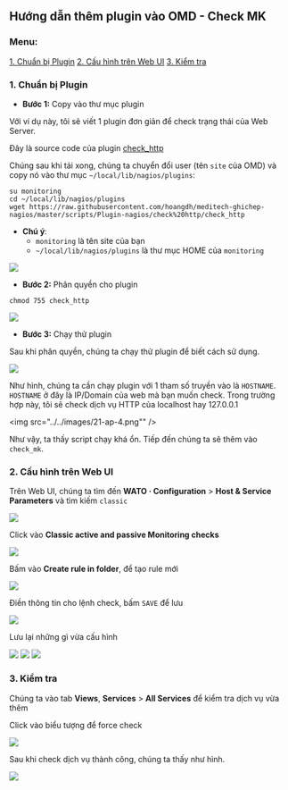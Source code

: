 ## Hướng dẫn thêm plugin vào OMD - Check MK

### Menu:

[1. Chuẩn bị Plugin](#1)
[2. Cấu hình trên Web UI](#2)
[3. Kiểm tra](#3)

<a name="1" ></a>
### 1. Chuẩn bị Plugin

- **Bước 1:** Copy vào thư mục plugin

Với ví dụ này, tôi sẽ viết 1 plugin đơn giản để check trạng thái của Web Server.

Đây là source code của plugin [check_http](/../../scripts/Plugin-nagios/check%20http/check_http)


Chúng sau khi tải xong, chúng ta chuyển đổi user (tên `site` của OMD) và copy nó vào thư mục `~/local/lib/nagios/plugins`:

```
su monitoring
cd ~/local/lib/nagios/plugins
wget https://raw.githubusercontent.com/hoangdh/meditech-ghichep-nagios/master/scripts/Plugin-nagios/check%20http/check_http
``` 

- **Chú ý**:
	- `monitoring` là tên site của bạn
	- `~/local/lib/nagios/plugins` là thư mục HOME của `monitoring`

<img src="../../images/21-ap-1.png" />
	
- **Bước 2:** Phân quyền cho plugin

```
chmod 755 check_http
```

<img src="../../images/21-ap-2.png" />

- **Bước 3:** Chạy thử plugin

Sau khi phân quyền, chúng ta chạy thử plugin để biết cách sử dụng.

<img src="../../images/21-ap-3.png" />

Như hình, chúng ta cần chạy plugin với 1 tham số truyền vào là `HOSTNAME`. `HOSTNAME` ở đây là IP/Domain của web mà bạn muốn check. Trong trường hợp này, tôi sẽ check dịch vụ HTTP của localhost hay 127.0.0.1

<img src="../../images/21-ap-4.png"" />

Như vậy, ta thấy script chạy khá ổn. Tiếp đến chúng ta sẽ thêm vào `check_mk`.

<a name="2" ></a>
### 2. Cấu hình trên Web UI

Trên Web UI, chúng ta tìm đến **WATO · Configuration** > **Host & Service Parameters** và tìm kiếm `classic`

<img src="../../images/21-ap-5.png" />

Click vào **Classic active and passive Monitoring checks**

<img src="../../images/21-ap-6.png" />

Bấm vào **Create rule in folder**, để tạo rule mới

<img src="../../images/21-ap-7.png" />

Điền thông tin cho lệnh check, bấm `SAVE` để lưu

<img src="../../images/21-ap-8.png" />

Lưu lại những gì vừa cấu hình

<img src="../../images/21-ap-8.png" />

<img src="../../images/21-ap-9.png" />

<img src="../../images/21-ap-10.png" />

<a name="3" ></a>
### 3. Kiểm tra

Chúng ta vào tab **Views**, **Services** > **All Services** để kiểm tra dịch vụ vừa thêm

Click vào biểu tượng để force check

<img src="../../images/21-ap-11.png" />

Sau khi check dịch vụ thành công, chúng ta thấy như hình.

<img src="../../images/21-ap-12.png" />